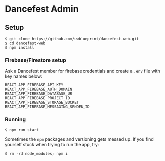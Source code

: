 # Dancefest Admin

## Setup

```
$ git clone https://github.com/uwblueprint/dancefest-web.git
$ cd dancefest-web
$ npm install
```

### Firebase/Firestore setup

Ask a Dancefest member for firebase credentials and
create a `.env` file with key names below:

```
REACT_APP_FIREBASE_API_KEY
REACT_APP_FIREBASE_AUTH_DOMAIN
REACT_APP_FIREBASE_DATABASE_UR
REACT_APP_FIREBASE_PROJECT_ID
REACT_APP_FIREBASE_STORAGE_BUCKET
REACT_APP_FIREBASE_MESSAGING_SENDER_ID
```

### Running

`$ npm run start`

Sometimes the `npm` packages and versioning gets messed up.
If you find yourself stuck when trying to run the app, try:

`$ rm -rd node_modules; npm i`
